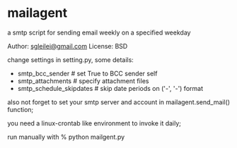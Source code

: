mailagent
=========

a smtp script for sending email weekly on a specified weekday

Author: sgleilei@gmail.com
License: BSD

change settings in setting.py, some details:
- smtp_bcc_sender # set True to BCC sender self
- smtp_attachments # specify attachment files
- smtp_schedule_skipdates # skip date periods 
  on ('<startmonth>-<day>', '<endmonth>-<day>') format

also not forget to set your smtp server and account in
mailagent.send_mail() function;

you need a linux-crontab like environment to invoke it daily;

run manually with
% python mailgent.py
